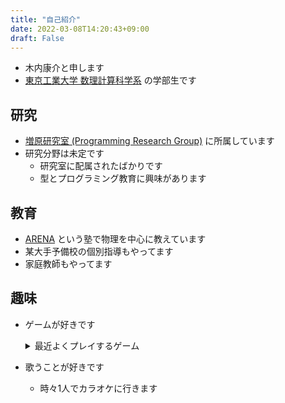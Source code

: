 ```yaml
---
title: "自己紹介"
date: 2022-03-08T14:20:43+09:00
draft: False
---
```


- 木内康介と申します
- [東京工業大学 数理計算科学系](https://educ.titech.ac.jp/is/) の学部生です

## 研究
- [増原研究室 (Programming Research Group)](https://prg.is.titech.ac.jp/ja/) に所属しています
- 研究分野は未定です
  - 研究室に配属されたばかりです
  - 型とプログラミング教育に興味があります

## 教育
- [ARENA](https://e-arena.net) という塾で物理を中心に教えています
- 某大手予備校の個別指導もやってます
- 家庭教師もやってます

## 趣味
- ゲームが好きです
  <details><summary>最近よくプレイするゲーム</summary>

  - パズル系
    - Baba Is You [(link)](https://store.steampowered.com/app/736260/Baba_Is_You/) ←おすすめです
    - A=B [(link)](https://store.steampowered.com/app/1720850/AB/)
    - Understand [(link)](https://store.steampowered.com/app/1299400/Understand/)
  - ぷよぷよ [(link)](https://puyo.sega.jp/portal/index.html)
  - 箱庭系
    - Cities: Skylines [(link)](https://store.steampowered.com/app/255710/Cities_Skylines/)
    - Project Hospital [(link)](https://store.steampowered.com/app/868360/Project_Hospital/)
    - Factorio [(link)](https://store.steampowered.com/app/427520/Factorio/)
  - Apex Legends [(link)](https://www.ea.com/ja-jp/games/apex-legends)
  - 音楽ゲーム
    - maimai [(link)](https://maimai.sega.jp)
    - オンゲキ [(link)](https://ongeki.sega.jp)
    - プロジェクトセカイ カラフルステージ！ [(link)](https://pjsekai.sega.jp)
  </details>

- 歌うことが好きです
  - 時々1人でカラオケに行きます
